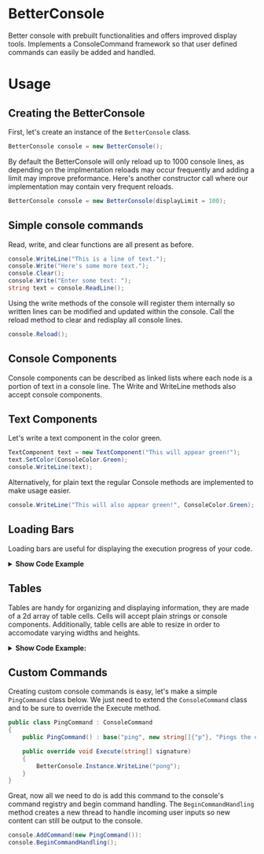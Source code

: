 # BetterConsole
Better console with prebuilt functionalities and offers improved display tools. Implements a ConsoleCommand framework so that user defined commands can easily be added and handled.

# Usage
## Creating the BetterConsole
First, let's create an instance of the `BetterConsole` class. 
```csharp
BetterConsole console = new BetterConsole();
```
By default the BetterConsole will only reload up to 1000 console lines, as depending on the implmentation reloads may occur frequently and adding a limit may improve preformance. Here's another constructor call where our implementation may contain very frequent reloads.
```csharp
BetterConsole console = new BetterConsole(displayLimit = 100);
```
## Simple console commands
Read, write, and clear functions are all present as before.
```csharp
console.WriteLine("This is a line of text.");
console.Write("Here's some more text.");
console.Clear();
console.Write("Enter some text: ");
string text = console.ReadLine();
```
Using the write methods of the console will register them internally so written lines can be modified and updated within the console.
Call the reload method to clear and redisplay all console lines.
```csharp
console.Reload();
```
## Console Components
Console components can be described as linked lists where each node is a portion of text in a console line. The Write and WriteLine methods also accept console components.
## Text Components
Let's write a text component in the color green.
```csharp
TextComponent text = new TextComponent("This will appear green!");
text.SetColor(ConsoleColor.Green);
console.WriteLine(text);
```
Alternatively, for plain text the regular Console methods are implemented to make usage easier.
```csharp
console.WriteLine("This will also appear green!", ConsoleColor.Green);
```
## Loading Bars
Loading bars are useful for displaying the execution progress of your code. 

<details>
    <summary>
        <b>Show Code Example</b>
    </summary>

1. Let's display the current progress of our program. Firstly, whilst completely optional, I am going to define different style options below.
    
```csharp
LoadingBarStyle style = new LoadingBarStyle("-", "~", "<", ">");
```

2. We will now create our loading bar with the our new style options and a defined length. We will also write the loading bar to the console.

```csharp
LoadingBar loadingBar = new LoadingBar(style, 10);
console.WriteLine("Execution process: ");
console.Write(loadingBar);
```

3. Great, now all we need to do is provide our loading bar with its the current program progress. Note that input values to the SetPercentage method are automatically bounded between 0 and 1.

```csharp
for (int i = 0; i <= n; i++) {
    //Do stuff.
    loadingBar.SetPercentage(i*(1f/n));
}
```

</details>

## Tables
Tables are handy for organizing and displaying information, they are made of a 2d array of table cells. Cells will accept plain strings or console components. Additionally, table cells are able to resize in order to accomodate varying widths and heights.

<details>
    <summary>
        <b>Show Code Example:</b>
    </summary>
    
Let's say two friends want to track how many animals they each saw throughout the day, let's help them display this important information in a table.
First we will create a 3x3 table and label the columns appropriately.

```csharp
Table table = new Table(3,3);

table.SetCell(new Cell("Tom"),0,1);
table.SetCell(new Cell("John"),0,2);

table.SetCell(new Cell("Dogs"),1,0);
table.SetCell(new Cell("Cats"),2,0);
```

Good job, now we can fill the inner cells with their data and have the console write the table.

```csharp
table.SetCell(new Cell("10"),1,1);
table.SetCell(new Cell("2"),1,2);
table.SetCell(new Cell("6"),2,1);
table.SetCell(new Cell("9"),2,2);

console.Write(table);
```

Let's say one of the friends saw a cool bird, let's resize the table, add the new data, and finally reload the console.

```csharp
table.Resize(4,3);

table.SetCell(new Cell("Cool\nBird"),3,0);
table.SetCell(new Cell("1"),3,1);
table.SetCell(new Cell("0"),3,2);

console.Reload();
```

## Time Components [WIP]
There are several types of time components including countdown and timer components.

Let's create a timer to display the execution time of our program.

```csharp
Timer timer = new Timer();
timer.Start();

console.WriteLine("Current execution duration: ");
console.Write(timer);
```

</details>

## Custom Commands
Creating custom console commands is easy, let's make a simple `PingCommand` class below. We just need to extend the `ConsoleCommand` class and to be sure to override the Execute method.
```csharp
public class PingCommand : ConsoleCommand
{
    public PingCommand() : base("ping", new string[]{"p"}, "Pings the console for a response.") { }

    public override void Execute(string[] signature)
    {
        BetterConsole.Instance.WriteLine("pong");
    }
}
```
Great, now all we need to do is add this command to the console's command registry and begin command handling. The `BeginCommandHandling` method creates a new thread to handle incoming user inputs so new content can still be output to the console.
```csharp
console.AddCommand(new PingCommand()):
console.BeginCommandHandling();
```
